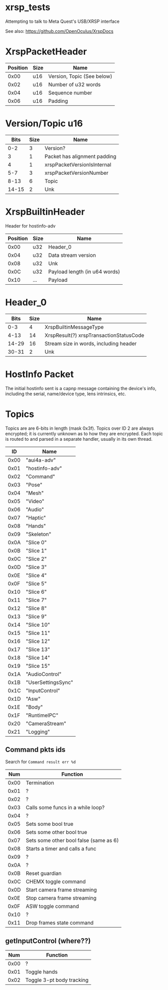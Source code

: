 # xrsp_tests
Attempting to talk to Meta Quest's USB/XRSP interface 

See also: https://github.com/OpenOculus/XrspDocs

# XrspPacketHeader
| Position | Size | Name                         |
|----------|------|------------------------------|
| 0x00     | u16  | Version, Topic (See below)   |
| 0x02     | u16  | Number of u32 words          |
| 0x04     | u16  | Sequence number              |
| 0x06     | u16  | Padding                      |

# Version/Topic u16
|  Bits | Size | Name                         |
|-------|------|------------------------------|
| 0-2   | 3    | Version?                     |
| 3     | 1    | Packet has alignment padding |
| 4     | 1    | xrspPacketVersionIsInternal  |
| 5-7   | 3    | xrspPacketVersionNumber      |
| 8-13  | 6    | Topic                        |
| 14-15 | 2    | Unk                          |

# XrspBuiltinHeader

Header for hostinfo-adv

| Position | Size | Name                          |
|----------|------|-------------------------------|
| 0x00     | u32  | Header_0                      |
| 0x04     | u32  | Data stream version           |
| 0x08     | u32  | Unk                           |
| 0x0C     | u32  | Payload length (in u64 words) |
| 0x10     | ...  | Payload                       |

# Header_0
|  Bits | Size | Name                                    |
|-------|------|-----------------------------------------|
| 0-3   | 4    | XrspBuiltinMessageType                  |
| 4-13  | 14   | XrspResult(?) xrspTransactionStatusCode |
| 14-29 | 16   | Stream size in words, including header  |
| 30-31 | 2    | Unk                                     |

# HostInfo Packet
The initial hostinfo sent is a capnp message containing the device's info, including the serial, name/device type, lens intrinsics, etc.

# Topics
Topics are are 6-bits in length (mask 0x3f). Topics over ID 2 are always encrypted; it is currently unknown as to how they are encrypted. Each topic is routed to and parsed in a separate handler, usually in its own thread.

| ID   | Name               |
|------|--------------------|
| 0x00 | "aui4a-adv"        |
| 0x01 | "hostinfo-adv"     |
| 0x02 | "Command"          |
| 0x03 | "Pose"             |
| 0x04 | "Mesh"             |
| 0x05 | "Video"            |
| 0x06 | "Audio"            |
| 0x07 | "Haptic"           |
| 0x08 | "Hands"            |
| 0x09 | "Skeleton"         |
| 0x0A | "Slice 0"          |
| 0x0B | "Slice 1"          |
| 0x0C | "Slice 2"          |
| 0x0D | "Slice 3"          |
| 0x0E | "Slice 4"          |
| 0x0F | "Slice 5"          |
| 0x10 | "Slice 6"          |
| 0x11 | "Slice 7"          |
| 0x12 | "Slice 8"          |
| 0x13 | "Slice 9"          |
| 0x14 | "Slice 10"         |
| 0x15 | "Slice 11"         |
| 0x16 | "Slice 12"         |
| 0x17 | "Slice 13"         |
| 0x18 | "Slice 14"         |
| 0x19 | "Slice 15"         |
| 0x1A | "AudioControl"     |
| 0x1B | "UserSettingsSync" |
| 0x1C | "InputControl"     |
| 0x1D | "Asw"              |
| 0x1E | "Body"             |
| 0x1F | "RuntimeIPC"       |
| 0x20 | "CameraStream"     |
| 0x21 | "Logging"          |

## Command pkts ids

Search for `Command result err %d`

| Num  | Function                               |
|------|----------------------------------------|
| 0x00 | Termination                            |
| 0x01 | ?                                      |
| 0x02 | ?                                      |
| 0x03 | Calls some funcs in a while loop?      |
| 0x04 | ?                                      |
| 0x05 | Sets some bool true                    |
| 0x06 | Sets some other bool true              |
| 0x07 | Sets some other bool false (same as 6) |
| 0x08 | Starts a timer and calls a func        |
| 0x09 | ?                                      |
| 0x0A | ?                                      |
| 0x0B | Reset guardian                         |
| 0x0C | CHEMX toggle command                   |
| 0x0D | Start camera frame streaming           |
| 0x0E | Stop camera frame streaming            |
| 0x0F | ASW toggle command                     |
| 0x10 | ?                                      |
| 0x11 | Drop frames state command              |

## getInputControl (where??)
| Num  | Function                  |
|------|---------------------------|
| 0x00 | ?                         |
| 0x01 | Toggle hands              |
| 0x02 | Toggle 3-pt body tracking |
